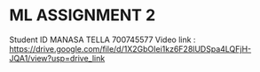 # ML ASSIGNMENT 2
Student ID
MANASA TELLA
700745577
Video link : https://drive.google.com/file/d/1X2GbOIei1kz6F28lUDSpa4LQFjH-JQA1/view?usp=drive_link
